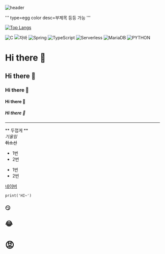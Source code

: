 ![header](https://capsule-render.vercel.app/api?type=wave&color=auto&height=300&section=header&text=깃허브%20특강&fontSize=90)

'''
type=egg
color
desc=부제목
등등 가능
'''

[![Top Langs](https://github-readme-stats.vercel.app/api/top-langs/?username=soomzi)](https://github.com/soomzi/github-readme-stats)

![C](https://img.shields.io/badge/-C-123456?style=flat-square&logo=C&logoColor=black)
![자바](https://img.shields.io/badge/-자바-007396?style=flat&logo=Java&logoColor=ffffff)
![Spring](https://img.shields.io/badge/-Spring-6DB33F?style=for-the-badge&logo=Spring&logoColor=white)
![TypeScript](https://img.shields.io/badge/-TypeScript-3178C6?style=flat-square&logo=TypeScript&logoColor=white)
![Serverless](https://img.shields.io/badge/-Serverless-FD5750?style=flat-square&logo=Serverless&logoColor=magenta)
![MariaDB](https://img.shields.io/badge/-MariaDB-1F305F?style=flat-square&logo=mariadb&logoColor=white)
![PYTHON](https://img.shields.io/badge/-MariaDB-1F305F?style=flat-square&logo=mariadb&logoColor=green)

# Hi there 👋
## Hi there 👋
### Hi there 👋
#### Hi there 👋
##### Hi there 👋
---
** 두껍게 ** <br>
*기울임* <br>
~~취소선~~ <br>

* 1번
* 2번
- 1번
- 2번

[네이버](https://naver.com)

```
print('HI~')
```

### :smirk:
## :joy:
# :rage:


<!--
**soomzi/soomzi** is a ✨ _special_ ✨ repository because its `README.md` (this file) appears on your GitHub profile.

Here are some ideas to get you started:

- 🔭 I’m currently working on ...
- 🌱 I’m currently learning ...
- 👯 I’m looking to collaborate on ...
- 🤔 I’m looking for help with ...
- 💬 Ask me about ...
- 📫 How to reach me: ...
- 😄 Pronouns: ...
- ⚡ Fun fact: ...
-->
